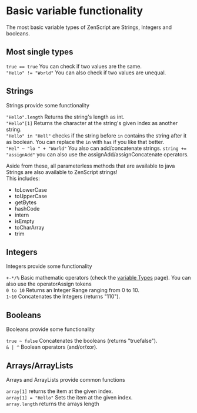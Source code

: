 # Basic variable functionality

The most basic variable types of ZenScript are Strings, Integers and booleans.

## Most single types
`true == true` You can check if two values are the same.  
`"Hello" != "World"` You can also check if two values are unequal.

## Strings
Strings provide some functionality

`"Hello".length` Returns the string's length as int.  
`"Hello"[1]` Returns the character at the string's given index as another string.  
`"Hello" in "Hell"` checks if the string before `in` contains the string after it as boolean. You can replace the `in` with `has` if you like that better.  
`"Hel" ~ "lo " + "World"` You also can add/concatenate strings.
`string += "assignAdd"` you can also use the assignAdd/assignConcatenate operators.

Aside from these, all parameterless methods that are available to java Strings are also available to ZenScript strings!  
This includes: 

- toLowerCase
- toUpperCase
- getBytes
- hashCode
- intern
- isEmpty
- toCharArray
- trim

## Integers
Integers provide some functionality

`+-*/%` Basic mathematic operators (check the [variable Types](Variable_Types) page). You can also use the operatorAssign tokens  
`0 to 10` Returns an Integer Range ranging from 0 to 10.  
`1~10` Concatenates the Integers (returns "110").  


## Booleans
Booleans provide some functionality

`true ~ false` Concatenates the booleans (returns "truefalse").  
`& | ^` Boolean operators (and/or/xor).  

## Arrays/ArrayLists
Arrays and ArrayLists provide common functions

`array[1]` returns the item at the given index.  
`array[1] = "Hello"` Sets the item at the given index.  
`array.length` returns the arrays length
